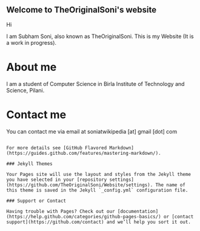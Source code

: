 ## Welcome to TheOriginalSoni's website

Hi

I am Subham Soni, also known as TheOriginalSoni. This is my Website (It is a work in progress).

# About me

I am a student of Computer Science in Birla Institute of Technology and Science, Pilani.

# Contact me

You can contact me via email at soniatwikipedia [at] gmail [dot] com

```

For more details see [GitHub Flavored Markdown](https://guides.github.com/features/mastering-markdown/).

### Jekyll Themes

Your Pages site will use the layout and styles from the Jekyll theme you have selected in your [repository settings](https://github.com/TheOriginalSoni/Website/settings). The name of this theme is saved in the Jekyll `_config.yml` configuration file.

### Support or Contact

Having trouble with Pages? Check out our [documentation](https://help.github.com/categories/github-pages-basics/) or [contact support](https://github.com/contact) and we’ll help you sort it out.
